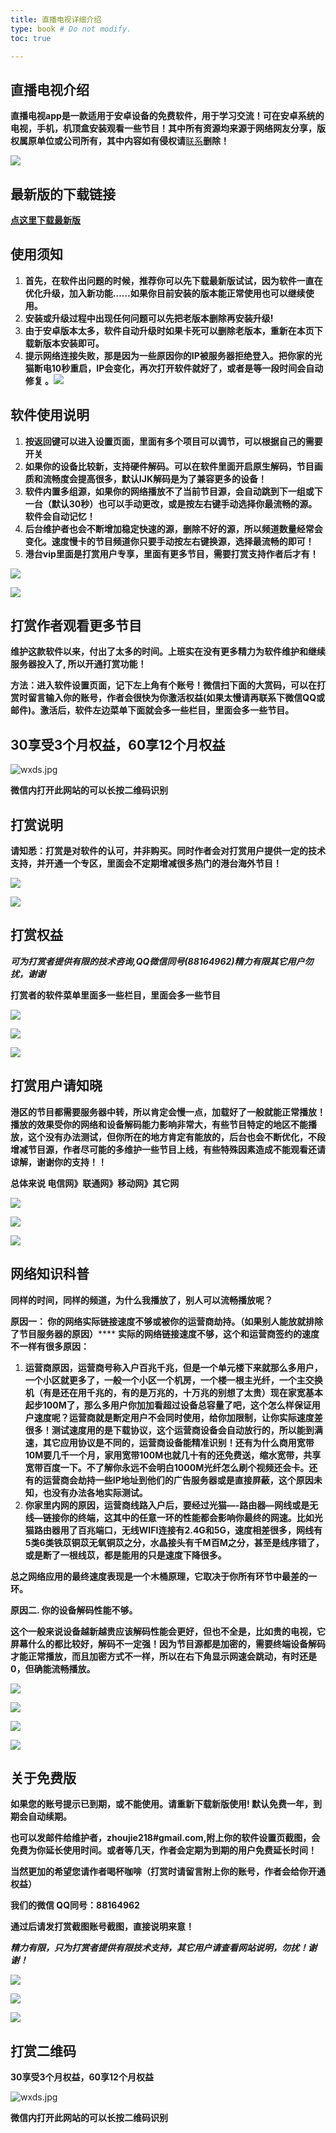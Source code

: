```yaml
---
title: 直播电视详细介绍
type: book # Do not modify.
toc: true

---
```


## 直播电视介绍

**直播电视app是一款适用于安卓设备的免费软件，用于学习交流！可在安卓系统的电视，手机，机顶盒安装观看一些节目！其中所有资源均来源于网络网友分享，版权属原单位或公司所有，其中内容如有侵权请**[联系](mailto:zhoujie218@gmail.com)**删除！**

![](https://mapp.alicdn.com/16359163088630mMKzOkZqTJU6hH.png)

## **最新版的下载链接**

[**点这里下载最新版**](https://zbds.lanzoui.com/b0b2kul6b)

## **使用须知**

1. **首先，在软件出问题的时候，推荐你可以先下载最新版试试，因为软件一直在优化升级，加入新功能……如果你目前安装的版本能正常使用也可以继续使用。**
2. **安装或升级过程中出现任何问题可以先把老版本删除再安装升级!**
3. **由于安卓版本太多，软件自动升级时如果卡死可以删除老版本，重新在本页下载新版本安装即可。**
4. **提示网络连接失败，那是因为一些原因你的IP被服务器拒绝登入。把你家的光猫断电10秒重启，IP会变化，再次打开软件就好了，或者是等一段时间会自动修复 。**![](https://mapp.alicdn.com/1635914133488e5HopnqfNFQXVRU.jpg)

## **软件使用说明**

1. **按返回键可以进入设置页面，里面有多个项目可以调节，可以根据自己的需要开关**
2. **如果你的设备比较新，支持硬件解码。可以在软件里面开启原生解码，节目画质和流畅度会提高很多，默认IJK解码是为了兼容更多的设备！**
3. **软件内置多组源，如果你的网络播放不了当前节目源，会自动跳到下一组或下一台（默认30秒）也可以手动更改，或是按左右键手动选择你最流畅的源。软件会自动记忆！**
4. **后台维护者也会不断增加稳定快速的源，删除不好的源，所以频道数量经常会变化。速度慢卡的节目频道你只要手动按左右键换源，选择最流畅的即可！**
5. **港台vip里面是打赏用户专享，里面有更多节目，需要打赏支持作者后才有！**

![](https://mapp.alicdn.com/1635914135688h5SuB7SywNGUzoQ.jpg)

![](https://mapp.alicdn.com/1635914139025HO9Bixr7UqO0sCI.png)

## **打赏作者观看更多节目**

**维护这款软件以来，付出了太多的时间。上班实在没有更多精力为软件维护和继续服务器投入了, 所以开通打赏功能！**

**方法：进入软件设置页面，记下左上角有个账号！微信扫下面的大赏码，可以在打赏时留言输入你的账号，作者会很快为你激活权益(如果太慢请再联系下微信QQ或邮件)。激活后，软件左边菜单下面就会多一些栏目，里面会多一些节目。**

## **30享受3个月权益，60享12个月权益**

![wxds.jpg](https://img.zhoujie218.top/zbds/wxds.jpg)

**微信内打开此网站的可以长按二维码识别**

## **打赏说明**

**请知悉：打赏是对软件的认可，并非购买。同时作者会对打赏用户提供一定的技术支持，并开通一个专区，里面会不定期增减很多热门的港台海外节目！**

![](https://mapp.alicdn.com/1635914134275xne2iJqs01NSVFw.jpg)

![](https://mapp.alicdn.com/1635914681992iI6t3fi4azwFnjt.jpg)

## **打赏权益**

***可为打赏者提供有限的技术咨询,QQ微信同号(88164962)精力有限其它用户勿扰，谢谢***

**打赏者的软件菜单里面多一些栏目，里面会多一些节目**

![](https://mapp.alicdn.com/1635914682609Wqw51HzCcL0b6Fo.jpg)

![](https://mapp.alicdn.com/1635914681968eEhFg8cr7q0fdnY.jpg)

![](https://mapp.alicdn.com/1635914681989wAihAQ8LUswOeq2.jpg)

## **打赏用户请知晓**

**港区的节目都需要服务器中转，所以肯定会慢一点，加载好了一般就能正常播放！播放的效果受你的网络和设备解码能力影响非常大，有些节目特定的地区不能播放，这个没有办法测试，但你所在的地方肯定有能放的，后台也会不断优化，不段增减节目源，作者尽可能的多维护一些节目上线，有些特殊因素造成不能观看还请谅解，谢谢你的支持！！**

**总体来说 电信网》联通网》移动网》其它网**

![](https://mapp.alicdn.com/1635914682048PiN0ouieRED2YG4.jpg)

![](https://mapp.alicdn.com/1635914681113BwkeIE6lUghOmyT.jpg)

![](https://mapp.alicdn.com/1635914681373tqo7wpEqsWiPUUY.jpg)

## **网络知识科普**

**同样的时间，同样的频道，为什么我播放了，别人可以流畅播放呢？**

**原因一： 你的网络实际链接速度不够或被你的运营商劫持。（如果别人能放就排除了节目服务器的原因）******
**实际的网络链接速度不够，这个和运营商签约的速度不一样有很多原因：**

1. **运营商原因，运营商号称入户百兆千兆，但是一个单元楼下来就那么多用户，一个小区就更多了，一般一个小区一个机房，一个楼一根主光纤，一个主交换机（有是还在用千兆的，有的是万兆的，十万兆的别想了太贵）现在家宽基本起步100M了，那么多用户你加加看超过设备总容量了吧，这个怎么样保证用户速度呢？运营商就是断定用户不会同时使用，给你加限制，让你实际速度差很多！测试速度用的是下载协议，这个运营商设备会自动放行的，所以能到满速，其它应用协议是不同的，运营商设备能精准识别！还有为什么商用宽带10M要几千一个月，家用宽带100M也就几十有的还免费送，缩水宽带，共享宽带百度一下。不了解你永远不会明白1000M光纤怎么刷个视频还会卡。还有的运营商会劫持一些IP地址到他们的广告服务器或是直接屏蔽，这个原因未知，也没有办法各地实际测试。**
2. **你家里内网的原因，运营商线路入户后，要经过光猫—-路由器—网线或是无线—链接你的终端，这其中的任意一环的性能都会影响你最终的网速。比如光猫路由器用了百兆端口，无线WIFI连接有2.4G和5G，速度相差很多，网线有5类6类铁苡铜苡无氧铜苡之分，水晶接头有千M百M之分，甚至是线序错了，或是断了一根线苡，都是能用的只是速度下降很多。**

**总之网络应用的最终速度表现是一个木桶原理，它取决于你所有环节中最差的一环。**

**原因二. 你的设备解码性能不够。**

**这个一般来说设备越新越贵应该解码性能会更好，但也不全是，比如贵的电视，它屏幕什么的都比较好，解码不一定强！因为节目源都是加密的，需要终端设备解码才能正常播放，而且加密方式不一样，所以在右下角显示网速会跳动，有时还是0，但确能流畅播放。**

![](https://mapp.alicdn.com/1635914139349PbQpZBqia3wD4Y3.png)

![](https://mapp.alicdn.com/1635914682030n0rOOg6YFN3Yi55.jpg)

![](https://mapp.alicdn.com/1635914682030n0rOOg6YFN3Yi55.jpg)

![](https://mapp.alicdn.com/1635914680861Khcfv57nFI3GtOz.jpg)

## **关于免费版**

**如果您的账号提示已到期，或不能使用。请重新下载新版使用! 默认免费一年，到期会自动续期。**

**也可以发邮件给维护者，zhoujie218#gmail.com,附上你的软件设置页截图，会免费为你延长使用时间。或者等几天，作者会定期为到期的用户免费延长时间！**

**当然更加的希望您请作者喝杯咖啡（打赏时请留言附上你的账号，作者会给你开通权益）**

**我们的微信 QQ同号：88164962**

**通过后请发打赏截图账号截图，直接说明来意！**

***精力有限，只为打赏者提供有限技术支持，其它用户请查看网站说明，勿扰！谢谢！***

![](https://mapp.alicdn.com/1635914685065KHdPODmMcLuoifG.jpg)

![](https://mapp.alicdn.com/1635914680385lY7k7TmQHiSuvQM.jpg)

![](https://mapp.alicdn.com/1635914682062PZhgks2TBrDmdNy.jpg)

## 打赏二维码 ##

**30享受3个月权益，60享12个月权益**

![wxds.jpg](https://img.zhoujie218.top/zbds/wxds.jpg)

**微信内打开此网站的可以长按二维码识别**
